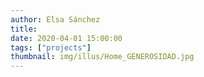 ```yaml
---
author: Elsa Sánchez
title:
date: 2020-04-01 15:00:00
tags: ["projects"]
thumbnail: img/illus/Home_GENEROSIDAD.jpg
---
```

